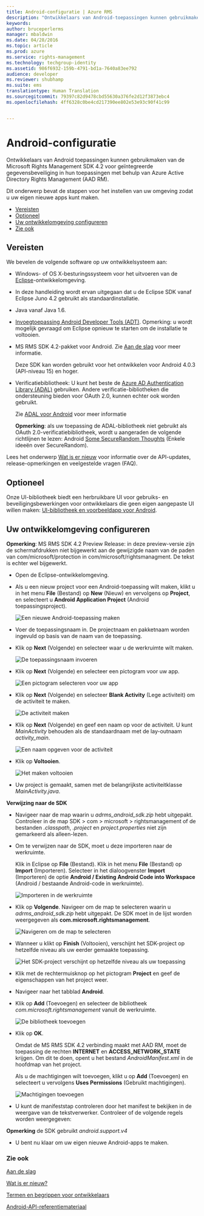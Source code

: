 ```yaml
---
title: Android-configuratie | Azure RMS
description: "Ontwikkelaars van Android-toepassingen kunnen gebruikmaken van de Microsoft Rights Management SDK 4.2 voor geïntegreerde gegevensbeveiliging in hun toepassingen."
keywords: 
author: bruceperlerms
manager: mbaldwin
ms.date: 04/28/2016
ms.topic: article
ms.prod: azure
ms.service: rights-management
ms.technology: techgroup-identity
ms.assetid: 986f6932-159b-4791-bd1a-7640a83ee792
audience: developer
ms.reviewer: shubhamp
ms.suite: ems
translationtype: Human Translation
ms.sourcegitcommit: 79397c82d9478cbd55630a376fe2d12f3873ebc4
ms.openlocfilehash: 4ff6328c0be4cd217390ee802e53e93c90f41c99


---
```


# Android-configuratie

Ontwikkelaars van Android toepassingen kunnen gebruikmaken van de Microsoft Rights Management SDK 4.2 voor geïntegreerde gegevensbeveiliging in hun toepassingen met behulp van Azure Active Directory Rights Management (AAD RM).

Dit onderwerp bevat de stappen voor het instellen van uw omgeving zodat u uw eigen nieuwe apps kunt maken.

-   [Vereisten](#prerequisites)
-   [Optioneel](#optional)
-   [Uw ontwikkelomgeving configureren](#configuring-your-development-environment_)
-   [Zie ook](#see-also)

## Vereisten

We bevelen de volgende software op uw ontwikkelsysteem aan:

-   Windows- of OS X-besturingssysteem voor het uitvoeren van de [Eclipse](http://www.oracle.com/technetwork/java/javase/downloads/jre7-downloads-1880261.html)-ontwikkelomgeving.
-   In deze handleiding wordt ervan uitgegaan dat u de Eclipse SDK vanaf Eclipse Juno 4.2 gebruikt als standaardinstallatie.
-   Java vanaf Java 1.6.
-   [Invoegtoepassing Android Developer Tools (ADT)](http://developer.android.com/sdk/installing/index.html). Opmerking: u wordt mogelijk gevraagd om Eclipse opnieuw te starten om de installatie te voltooien.

     

-   MS RMS SDK 4.2-pakket voor Android. Zie [Aan de slag](get-started.md) voor meer informatie.

    Deze SDK kan worden gebruikt voor het ontwikkelen voor Android 4.0.3 (API-niveau 15) en hoger.

-   Verificatiebibliotheek: U kunt het beste de [Azure AD Authentication Library (ADAL)](https://msdn.microsoft.com/library/jj573266.aspx) gebruiken. Andere verificatie-bibliotheken die ondersteuning bieden voor OAuth 2.0, kunnen echter ook worden gebruikt.

    Zie [ADAL voor Android](https://github.com/MSOpenTech/azure-activedirectory-library-for-android) voor meer informatie

    **Opmerking**: als uw toepassing de ADAL-bibliotheek niet gebruikt als OAuth 2.0-verificatiebibliotheek, wordt u aangeraden de volgende richtlijnen te lezen: Android [Some SecureRandom Thoughts](http://android-developers.blogspot.com/2013/08/some-securerandom-thoughts.html) (Enkele ideeën over SecureRandom).

     

Lees het onderwerp [Wat is er nieuw](release-notes.md) voor informatie over de API-updates, release-opmerkingen en veelgestelde vragen (FAQ).

## Optioneel

Onze UI-bibliotheek biedt een herbruikbare UI voor gebruiks- en beveiligingsbewerkingen voor ontwikkelaars die geen eigen aangepaste UI willen maken: [UI-bibliotheek en voorbeeldapp voor Android](https://github.com/AzureAD/rms-sdk-ui-for-android).

## Uw ontwikkelomgeving configureren

**Opmerking**: MS RMS SDK 4.2 Preview Release: in deze preview-versie zijn de schermafdrukken niet bijgewerkt aan de gewijzigde naam van de paden van com/microsoft/protection in com/microsoft/rightsmanagment. De tekst is echter wel bijgewerkt.

 
-   Open de Eclipse-ontwikkelomgeving.
-   Als u een nieuw project voor een Android-toepassing wilt maken, klikt u in het menu **File** (Bestand) op **New** (Nieuw) en vervolgens op **Project**, en selecteert u **Android Application Project** (Android toepassingsproject).

    ![Een nieuwe Android-toepassing maken](../media/Android-setup-01c.png)

-   Voer de toepassingsnaam in. De projectnaam en pakketnaam worden ingevuld op basis van de naam van de toepassing.
-   Klik op **Next** (Volgende) en selecteer waar u de werkruimte wilt maken.

    ![De toepassingsnaam invoeren](../media/Android-setup-02a.jpg)

-   Klik op **Next** (Volgende) en selecteer een pictogram voor uw app.

    ![Een pictogram selecteren voor uw app](../media/Android-setup-03.png)

-   Klik op **Next** (Volgende) en selecteer **Blank Activity** (Lege activiteit) om de activiteit te maken.

    ![De activiteit maken](../media/Android-setup-04.png)

-   Klik op **Next** (Volgende) en geef een naam op voor de activiteit. U kunt *MainActivity* behouden als de standaardnaam met de lay-outnaam *activity\_main*.

    ![Een naam opgeven voor de activiteit](../media/Android-setup-05a.jpg)

-   Klik op **Voltooien**.

    ![Het maken voltooien](../media/Android-setup-06.jpg)

-   Uw project is gemaakt, samen met de belangrijkste activiteitklasse *MainActivity.java*.

**Verwijzing naar de SDK**

-   Navigeer naar de map waarin u *adrms\_android\_sdk.zip* hebt uitgepakt. Controleer in de map SDK > com > microsoft > rightsmanagement of de bestanden *.classpath*, *.project* en *project.properties* niet zijn gemarkeerd als alleen-lezen.
-   Om te verwijzen naar de SDK, moet u deze importeren naar de werkruimte.

    Klik in Eclipse op **File** (Bestand). Klik in het menu **File** (Bestand) op **Import** (Importeren). Selecteer in het dialoogvenster **Import** (Importeren) de optie **Android / Existing Android Code into Workspace** (Android / bestaande Android-code in werkruimte).

    ![Importeren in de werkruimte](../media/Android-setup-07.png)

-   Klik op **Volgende**. Navigeer om de map te selecteren waarin u *adrms\_android\_sdk.zip* hebt uitgepakt. De SDK moet in de lijst worden weergegeven als **com.microsoft.rightsmanagement**.

    ![Navigeren om de map te selecteren](../media/Android-setup-08c.jpg)

-   Wanneer u klikt op **Finish** (Voltooien), verschijnt het SDK-project op hetzelfde niveau als uw eerder gemaakte toepassing.

    ![Het SDK-project verschijnt op hetzelfde niveau als uw toepassing](../media/Android-setup-09.jpg)

-   Klik met de rechtermuisknop op het pictogram **Project** en geef de eigenschappen van het project weer.
-   Navigeer naar het tabblad **Android**.
-   Klik op **Add** (Toevoegen) en selecteer de bibliotheek *com.microsoft.rightsmanagement* vanuit de werkruimte.

    ![De bibliotheek toevoegen](../media/Android-setup-10b.jpg)

-   Klik op **OK**.

    Omdat de MS RMS SDK 4.2 verbinding maakt met AAD RM, moet de toepassing de rechten **INTERNET** en **ACCESS\_NETWORK\_STATE** krijgen. Om dit te doen, opent u het bestand *AndroidManifest.xml* in de hoofdmap van het project.

    Als u de machtigingen wilt toevoegen, klikt u op **Add** (Toevoegen) en selecteert u vervolgens **Uses Permissions** (Gebruikt machtigingen).

    ![Machtigingen toevoegen](../media/Android-setup-11d.jpg)

-   U kunt de manifeststap controleren door het manifest te bekijken in de weergave van de tekstverwerker. Controleer of de volgende regels worden weergegeven:


    <uses-sdk      android:minSdkVersion="15"      android:targetSdkVersion="19"/> <uses-permission android:name="android.permission.INTERNET"/> <uses-permission android:name="android.permission.ACCESS_NETWORK_STATE"/> <uses-permission/>


**Opmerking** de SDK gebruikt *android.support.v4*

-   U bent nu klaar om uw eigen nieuwe Android-apps te maken.

### Zie ook

[Aan de slag](get-started.md)

[Wat is er nieuw?](release-notes.md)

[Termen en begrippen voor ontwikkelaars](core-concepts.md)

[Android-API-referentiemateriaal](android-namespaces.md)

 

 



<!--HONumber=Jul16_HO4-->


